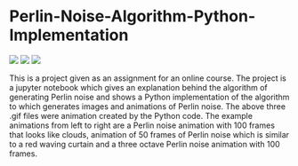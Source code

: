 # Perlin-Noise-Algorithm-Python-Implementation
![](https://github.com/aleksgaleksiev/Perlin-Noise-Algorithm-Python-Implementation/blob/main/Figures/PerlinClouds.gif)      ![](https://github.com/aleksgaleksiev/Perlin-Noise-Algorithm-Python-Implementation/blob/main/Figures/PerlinCurtain.gif)      ![](https://github.com/aleksgaleksiev/Perlin-Noise-Algorithm-Python-Implementation/blob/main/Figures/PerlinNoise.gif)

This is a project given as an assignment for an online course. The project is a jupyter notebook which gives an explanation behind the algorithm of generating Perlin noise 
and shows a Python implementation of the algorithm to which generates images and animations of Perlin noise. The above three .gif files were animation created by the Python code.
The example animations from left to right are a Perlin noise animation with 100 frames that looks like clouds, animation of 50 frames of Perlin noise which is similar to a red waving curtain and a three octave Perlin noise animation with 100 frames.






